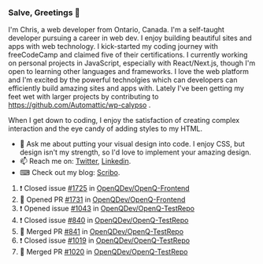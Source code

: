 ### Salve, Greetings 👋

I'm Chris, a web developer from Ontario, Canada. I'm a self-taught developer pursuing a career in web dev. I enjoy building beautiful sites and apps with web technology.
I kick-started my coding journey with freeCodeCamp and claimed five of their certifications.  I currently working on personal projects in JavaScript, especially with React/Next.js, though I'm open to learning other languages and frameworks. I love the web platform and I'm excited by the powerful technolgies which can developers can efficiently build amazing sites and apps with. Lately I've been getting my feet wet with larger projects by contributing to https://github.com/Automattic/wp-calypso .

When I get down to coding, I enjoy the satisfaction of creating complex interaction and the eye candy of adding styles to my HTML. 

- 💬 Ask me about putting your visual design into code. I enjoy CSS, but design isn't my strength, so I'd love to implement your amazing design.
- 📫 Reach me on: [Twitter](https://twitter.com/Christo28120856), [Linkedin](https://www.linkedin.com/in/christopher-stevers-07b9a5204/).
- ⌨ Check out my blog: [Scribo](https://christopherstevers.cf).
<!--
**Christopher-Stevers/Christopher-Stevers** is a ✨ _special_ ✨ repository because its `README.md` (this file) appears on your GitHub profile.

Here are some ideas to get you started:

- 🔭 I’m currently working on ...
- 🌱 I’m currently learning ...
- 👯 I’m looking to collaborate on ...
- 🤔 I’m looking for help with ...
- 😄 Pronouns: ...
- ⚡ Fun fact: ...
-->

<!--START_SECTION:activity-->
1. ❗️ Closed issue [#1725](https://github.com/OpenQDev/OpenQ-Frontend/issues/1725) in [OpenQDev/OpenQ-Frontend](https://github.com/OpenQDev/OpenQ-Frontend)
2. 💪 Opened PR [#1731](https://github.com/OpenQDev/OpenQ-Frontend/pull/1731) in [OpenQDev/OpenQ-Frontend](https://github.com/OpenQDev/OpenQ-Frontend)
3. ❗️ Opened issue [#1043](https://github.com/OpenQDev/OpenQ-TestRepo/issues/1043) in [OpenQDev/OpenQ-TestRepo](https://github.com/OpenQDev/OpenQ-TestRepo)
4. ❗️ Closed issue [#840](https://github.com/OpenQDev/OpenQ-TestRepo/issues/840) in [OpenQDev/OpenQ-TestRepo](https://github.com/OpenQDev/OpenQ-TestRepo)
5. 🎉 Merged PR [#841](https://github.com/OpenQDev/OpenQ-TestRepo/pull/841) in [OpenQDev/OpenQ-TestRepo](https://github.com/OpenQDev/OpenQ-TestRepo)
6. ❗️ Closed issue [#1019](https://github.com/OpenQDev/OpenQ-TestRepo/issues/1019) in [OpenQDev/OpenQ-TestRepo](https://github.com/OpenQDev/OpenQ-TestRepo)
7. 🎉 Merged PR [#1020](https://github.com/OpenQDev/OpenQ-TestRepo/pull/1020) in [OpenQDev/OpenQ-TestRepo](https://github.com/OpenQDev/OpenQ-TestRepo)
<!--END_SECTION:activity-->
